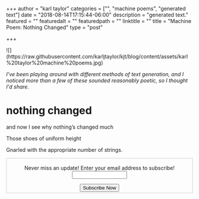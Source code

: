 +++
author = "karl taylor"
categories = ["", "machine poems", "generated text"]
date = "2018-08-14T17:15:44-06:00"
description = "generated text."
featured = ""
featuredalt = ""
featuredpath = ""
linktitle = ""
title = "Machine Poem: Nothing Changed"
type = "post"

+++

<meta name="twitter:card" content="summary"/>
<meta name="twitter:title" content="Machine Poem: Nothing Changed"/>
<meta name="twitter:description" content="Another exciting machine generated poem!"/>
<meta name="twitter:site" content="@karljtaylor"/>

<meta property="og:title" content="Machine Poem: Nothing Changed" />
<meta property="og:description" content="Another exciting machine generated poem!" />
<meta property="og:type" content="article" />
<meta property="og:url" content="https://blog.karljtaylor.com/blog/machine-poem-nothing-changed/" />
<meta property="og:image" content="https://raw.githubusercontent.com/karljtaylor/kjt/blog/content/assets/karl%20taylor%20machine%20poems.jpg">
![](https://raw.githubusercontent.com/karljtaylor/kjt/blog/content/assets/karl%20taylor%20machine%20poems.jpg)

_I've been playing around with different methods of text generation, and I noticed more than a few of these sounded reasonably poetic, so I thought I'd share._

# **nothing changed**

and now I see why nothing’s changed much

Those shoes of uniform height

Gnarled with the appropriate number of strings.


  <form style="border:1px solid #ccc;padding:3px;text-align: center;" action="https://tinyletter.com/karljtaylor" method="post" target="popupwindow" onsubmit="window.open('https://tinyletter.com/karljtaylor', 'popupwindow', 'scrollbars=yes,width=800,height=600');return true" _lpchecked="1">
   <p style="
    display: flex;
    align-items: center;
    flex-direction: column;
"><label for="tlemail">Never miss an update! Enter your email address to subscribe!</label>
     <input type="text" name="email" id="tlemail" style="
    width: 140px;
"></p>
   <input type="hidden" value="1" name="embed"><input type="submit" value="Subscribe Now">
</form>
